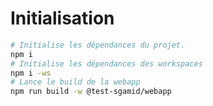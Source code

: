 # Initialisation

```bash
# Initialise les dépendances du projet.
npm i 
# Initialise les dépendances des workspaces
npm i -ws
# Lance le build de la webapp
npm run build -w @test-sgamid/webapp
```
